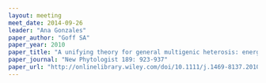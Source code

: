 ```yaml
---
layout: meeting
meet_date: 2014-09-26
leader: "Ana Gonzales"
paper_author: "Goff SA"
paper_year: 2010
paper_title: "A unifying theory for general multigenic heterosis: energy efficiency, protein metabolism, and implications for molecular breeding"
paper_journal: "New Phytologist 189: 923-937"
paper_url: "http://onlinelibrary.wiley.com/doi/10.1111/j.1469-8137.2010.03574.x/abstract"
---
```

